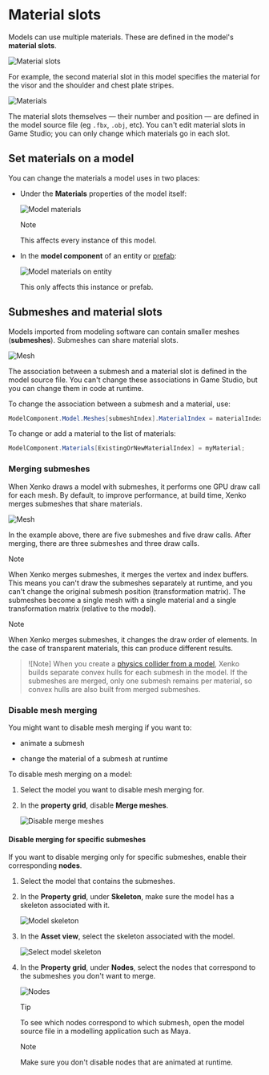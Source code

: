 # Material slots

Models can use multiple materials. These are defined in the model's **material slots**.

![Material slots](media/material-slots.png)

For example, the second material slot in this model specifies the material for the visor and the shoulder and chest plate stripes.

![Materials](media/model-materials-both.png)

The material slots themselves — their number and position — are defined in the model source file (eg  `.fbx`, `.obj`, etc). You can't edit material slots in Game Studio; you can only change which materials go in each slot.

## Set materials on a model

You can change the materials a model uses in two places:

* Under the **Materials** properties of the model itself:

    ![Model materials](media/model-materials.png)

    >[!Note]
    >This affects every instance of this model.
 
* In the **model component** of an entity or [prefab](../../game-studio/prefabs/index.md):

    ![Model materials on entity](media/model-materials-in-entity.png)

     This only affects this instance or prefab.

## Submeshes and material slots

Models imported from modeling software can contain smaller meshes (**submeshes**). Submeshes can share material slots.

![Mesh](media/material-slot-diagram-1.png)

The association between a submesh and a material slot is defined in the model source file. You can't change these associations in Game Studio, but you can change them in code at runtime.

To change the association between a submesh and a material, use:

```cs
ModelComponent.Model.Meshes[submeshIndex].MaterialIndex = materialIndex;
```

To change or add a material to the list of materials:

```cs
ModelComponent.Materials[ExistingOrNewMaterialIndex] = myMaterial;
```

### Merging submeshes

When Xenko draws a model with submeshes, it performs one GPU draw call for each mesh. By default, to improve performance, at build time, Xenko merges submeshes that share materials.

![Mesh](media/material-slot-diagram-2.png)
 
In the example above, there are five submeshes and five draw calls. After merging, there are three submeshes and three draw calls.

>[!Note]
>When Xenko merges submeshes, it merges the vertex and index buffers. This means you can't draw the submeshes separately at runtime, and you can't change the original submesh position (transformation matrix). The submeshes become a single mesh with a single material and a single transformation matrix (relative to the model).

>[!Note]
>When Xenko merges submeshes, it changes the draw order of elements. In the case of transparent materials, this can produce different results.

>![Note]
>When you create a [physics collider from a model](../../physics/collider-shapes.md), Xenko builds separate convex hulls for each submesh in the model. If the submeshes are merged, only one submesh remains per material, so convex hulls are also built from merged submeshes.

### Disable mesh merging

You might want to disable mesh merging if you want to:

* animate a submesh

* change the material of a submesh at runtime

To disable mesh merging on a model:

1. Select the model you want to disable mesh merging for.

2. In the **property grid**, disable **Merge meshes**.

    ![Disable merge meshes](media/disable-merge-meshes.png)

#### Disable merging for specific submeshes

If you want to disable merging only for specific submeshes, enable their corresponding **nodes**.

1. Select the model that contains the submeshes.

2. In the **Property grid**, under **Skeleton**, make sure the model has a skeleton associated with it.

    ![Model skeleton](media/model-skeleton.png)

3. In the **Asset view**, select the skeleton associated with the model.

    ![Select model skeleton](media/select-model-skeleton.png)

4. In the **Property grid**, under **Nodes**, select the nodes that correspond to the submeshes you don't want to merge.

    ![Nodes](media/select-model-skeleton-nodes.png)

    >[!Tip]
    >To see which nodes correspond to which submesh, open the model source file in a modelling application such as Maya.

    >[!Note]
    >Make sure you don't disable nodes that are animated at runtime.
